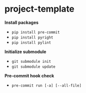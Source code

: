 # project-template

**Install packages**
 - `pip install pre-commit`
 - `pip install pyright`
 - `pip install pylint`

**Initialize submodule**
 - `git submodule init`
 - `git submodule update`

**Pre-commit hook check**
 - `pre-commit run [-a] [--all-file]`
 
